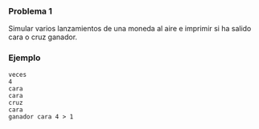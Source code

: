 ### Problema 1

Simular varios lanzamientos de una moneda al aire e imprimir si ha salido cara
o cruz ganador.

### Ejemplo

    veces
    4
    cara
    cara
    cruz
    cara
    ganador cara 4 > 1